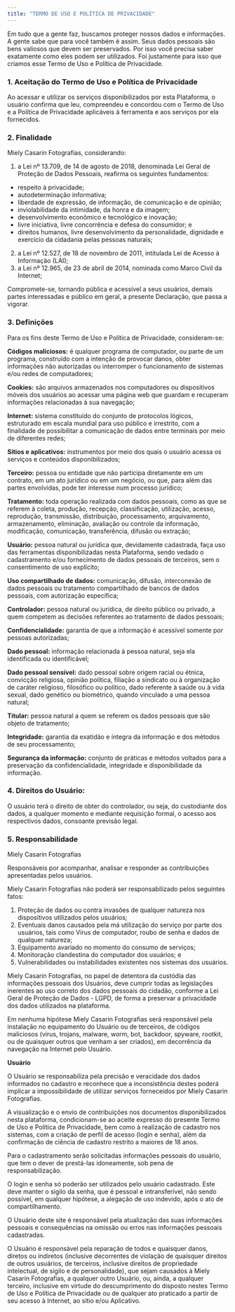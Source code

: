 ```yaml
---
title: "TERMO DE USO E POLÍTICA DE PRIVACIDADE"
---
```


Em tudo que a gente faz, buscamos proteger nossos dados e informações. A gente sabe que para você também é assim. Seus dados pessoais são bens valiosos que devem ser preservados. Por isso você precisa saber exatamente como eles podem ser utilizados. Foi justamente para isso que criamos esse Termo de Uso e Política de Privacidade.

### 1. Aceitação do Termo de Uso e Política de Privacidade
Ao acessar e utilizar os serviços disponibilizados por esta Plataforma, o usuário confirma que leu, compreendeu e concordou com o Termo de Uso e a Política de Privacidade aplicáveis à ferramenta e aos serviços por ela fornecidos.

### 2. Finalidade
Miely Casarin Fotografias, considerando:

1. a Lei nº 13.709, de 14 de agosto de 2018, denominada Lei Geral de Proteção de Dados Pessoais, reafirma os seguintes fundamentos:
- respeito à privacidade;
- autodeterminação informativa;
- liberdade de expressão, de informação, de comunicação e de opinião;
- inviolabilidade da intimidade, da honra e da imagem;
- desenvolvimento econômico e tecnológico e inovação;
- livre iniciativa, livre concorrência e defesa do consumidor; e
- direitos humanos, livre desenvolvimento da personalidade, dignidade e exercício da cidadania pelas pessoas naturais;
2. a Lei nº 12.527, de 18 de novembro de 2011, intitulada Lei de Acesso à Informação (LAI);
3. a Lei nº 12.965, de 23 de abril de 2014, nominada como Marco Civil da Internet;

Compromete-se, tornando pública e acessível a seus usuários, demais partes interessadas e público em geral, a presente Declaração, que passa a vigorar.

### 3. Definições
Para os fins deste Termo de Uso e Política de Privacidade, consideram-se:


**Códigos maliciosos:** é qualquer programa de computador, ou parte de um programa, construído com a intenção de provocar danos, obter informações não autorizadas ou interromper o funcionamento de sistemas e/ou redes de computadores;

**Cookies:** são arquivos armazenados nos computadores ou dispositivos móveis dos usuários ao acessar uma página web que guardam e recuperam informações relacionadas à sua navegação;

**Internet:** sistema constituído do conjunto de protocolos lógicos, estruturado em escala mundial para uso público e irrestrito, com a finalidade de possibilitar a comunicação de dados entre terminais por meio de diferentes redes;

**Sítios e aplicativos:** instrumentos por meio dos quais o usuário acessa os serviços e conteúdos disponibilizados;

**Terceiro:** pessoa ou entidade que não participa diretamente em um contrato, em um ato jurídico ou em um negócio, ou que, para além das partes envolvidas, pode ter interesse num processo jurídico;

**Tratamento:** toda operação realizada com dados pessoais, como as que se referem à coleta, produção, recepção, classificação, utilização, acesso, reprodução, transmissão, distribuição, processamento, arquivamento, armazenamento, eliminação, avaliação ou controle da informação, modificação, comunicação, transferência, difusão ou extração;

**Usuário:** pessoa natural ou jurídica que, devidamente cadastrada, faça uso das ferramentas disponibilizadas nesta Plataforma, sendo vedado o cadastramento e/ou fornecimento de dados pessoais de terceiros, sem o consentimento de uso explícito;

**Uso compartilhado de dados:** comunicação, difusão, interconexão de dados pessoais ou tratamento compartilhado de bancos de dados pessoais, com autorização específica;

**Controlador:** pessoa natural ou jurídica, de direito público ou privado, a quem competem as decisões referentes ao tratamento de dados pessoais;

**Confidencialidade:** garantia de que a informação é acessível somente por pessoas autorizadas;

**Dado pessoal:** informação relacionada à pessoa natural, seja ela identificada ou identificável;

**Dado pessoal sensível:** dado pessoal sobre origem racial ou étnica, convicção religiosa, opinião política, filiação a sindicato ou à organização de caráter religioso, filosófico ou político, dado referente à saúde ou à vida sexual, dado genético ou biométrico, quando vinculado a uma pessoa natural;

**Titular:** pessoa natural a quem se referem os dados pessoais que são objeto de tratamento;

**Integridade:** garantia da exatidão e íntegra da informação e dos métodos de seu processamento;

**Segurança da informação:** conjunto de práticas e métodos voltados para a preservação da confidencialidade, integridade e disponibilidade da informação.

### 4. Direitos do Usuário:
O usuário terá o direito de obter do controlador, ou seja, do custodiante dos dados, a qualquer momento e mediante requisição formal, o acesso aos respectivos dados, consoante previsão legal.

### 5. Responsabilidade
Miely Casarin Fotografias

Responsáveis por acompanhar, analisar e responder as contribuições apresentadas pelos usuários.

Miely Casarin Fotografias não poderá ser responsabilizado pelos seguintes fatos:

1. Proteção de dados ou contra invasões de qualquer natureza nos dispositivos utilizados pelos usuários;
2. Eventuais danos causados pela má utilização do serviço por parte dos usuários, tais como Vírus de computador, roubo de senha e dados de qualquer natureza;
3. Equipamento avariado no momento do consumo de serviços;
4. Monitoração clandestina do computador dos usuários; e
5. Vulnerabilidades ou instabilidades existentes nos sistemas dos usuários.

Miely Casarin Fotografias, no papel de detentora da custódia das informações pessoais dos Usuários, deve cumprir todas as legislações inerentes ao uso correto dos dados pessoais do cidadão, conforme a Lei Geral de Proteção de Dados - LGPD, de forma a preservar a privacidade dos dados utilizados na plataforma.

Em nenhuma hipótese Miely Casarin Fotografias será responsável pela instalação no equipamento do Usuário ou de terceiros, de códigos maliciosos (vírus, trojans, malware, worm, bot, backdoor, spyware, rootkit, ou de quaisquer outros que venham a ser criados), em decorrência da navegação na Internet pelo Usuário.

**Usuário**

O Usuário se responsabiliza pela precisão e veracidade dos dados informados no cadastro e reconhece que a inconsistência destes poderá implicar a impossibilidade de utilizar serviços forneceidos por Miely Casarin Fotografias.

A visualização e o envio de contribuições nos documentos disponibilizados nesta plataforma, condicionam-se ao aceite expresso do presente Termo de Uso e Política de Privacidade, bem como à realização de cadastro nos sistemas, com a criação de perfil de acesso (login e senha), além da confirmação de ciência de cadastro restrito a maiores de 18 anos.

Para o cadastramento serão solicitadas informações pessoais do usuário, que tem o dever de prestá-las idoneamente, sob pena de responsabilização.

O login e senha só poderão ser utilizados pelo usuário cadastrado. Este deve manter o sigilo da senha, que é pessoal e intransferível, não sendo possível, em qualquer hipótese, a alegação de uso indevido, após o ato de compartilhamento.

O Usuário deste site é responsável pela atualização das suas informações pessoais e consequências na omissão ou erros nas informações pessoais cadastradas.

O Usuário é responsável pela reparação de todos e quaisquer danos, diretos ou indiretos (inclusive decorrentes de violação de quaisquer direitos de outros usuários, de terceiros, inclusive direitos de propriedade intelectual, de sigilo e de personalidade), que sejam causados à Miely Casarin Fotografias, a qualquer outro Usuário, ou, ainda, a qualquer terceiro, inclusive em virtude do descumprimento do disposto nestes Termo de Uso e Política de Privacidade ou de qualquer ato praticado a partir de seu acesso à Internet, ao sítio e/ou Aplicativo.

